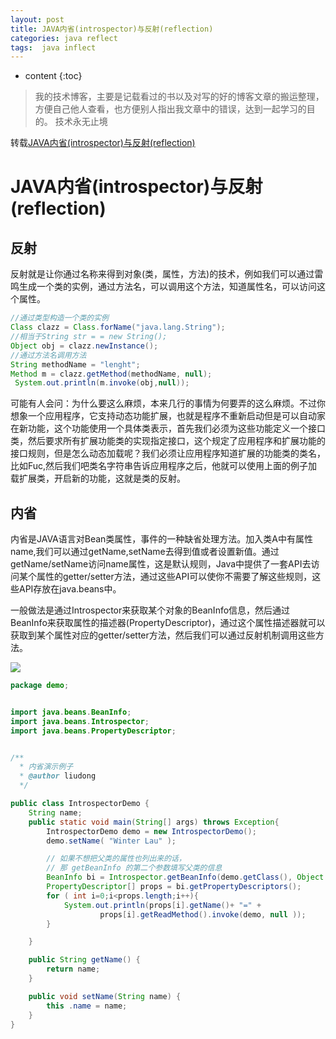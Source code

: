```yaml
---
layout: post
title: JAVA内省(introspector)与反射(reflection)
categories: java reflect 
tags:  java inflect
---
```


* content
{:toc}

> 我的技术博客，主要是记载看过的书以及对写的好的博客文章的搬运整理，方便自己他人查看，也方便别人指出我文章中的错误，达到一起学习的目的。
> 技术永无止境


转载[JAVA内省(introspector)与反射(reflection)](http://www.blogjava.net/wiflish/archive/2007/03/05/101964.html)





# JAVA内省(introspector)与反射(reflection)


## 反射

反射就是让你通过名称来得到对象(类，属性，方法)的技术，例如我们可以通过雷鸣生成一个类的实例，通过方法名，可以调用这个方法，知道属性名，可以访问这个属性。


```java
//通过类型构造一个类的实例
Class clazz = Class.forName("java.lang.String");
//相当于String str = = new String();
Object obj = clazz.newInstance();
//通过方法名调用方法
String methodName = "lenght";
Method m = clazz.getMethod(methodName, null);
 System.out.println(m.invoke(obj,null));
```

可能有人会问：为什么要这么麻烦，本来几行的事情为何要弄的这么麻烦。不过你想象一个应用程序，它支持动态功能扩展，也就是程序不重新启动但是可以自动家在新功能，这个功能使用一个具体类表示，首先我们必须为这些功能定义一个接口类，然后要求所有扩展功能类的实现指定接口，这个规定了应用程序和扩展功能的接口规则，但是怎么动态加载呢？我们必须让应用程序知道扩展的功能类的类名，比如Fuc,然后我们吧类名字符串告诉应用程序之后，他就可以使用上面的例子加载扩展类，开启新的功能，这就是类的反射。

## 内省

内省是JAVA语言对Bean类属性，事件的一种缺省处理方法。加入类A中有属性name,我们可以通过getName,setName去得到值或者设置新值。通过getName/setName访问name属性，这是默认规则，Java中提供了一套API去访问某个属性的getter/setter方法，通过这些API可以使你不需要了解这些规则，这些API存放在java.beans中。

一般做法是通过Introspector来获取某个对象的BeanInfo信息，然后通过BeanInfo来获取属性的描述器(PropertyDescriptor)，通过这个属性描述器就可以获取到某个属性对应的getter/setter方法，然后我们可以通过反射机制调用这些方法。

![](http://ok17kve7y.bkt.clouddn.com/15044996969729.jpg)



```java
package demo;


import java.beans.BeanInfo;
import java.beans.Introspector;
import java.beans.PropertyDescriptor;


/**
  * 内省演示例子
  * @author liudong
  */

public class IntrospectorDemo {
    String name;
    public static void main(String[] args) throws Exception{
        IntrospectorDemo demo = new IntrospectorDemo();
        demo.setName( "Winter Lau" );        

        // 如果不想把父类的属性也列出来的话，
        // 那 getBeanInfo 的第二个参数填写父类的信息
        BeanInfo bi = Introspector.getBeanInfo(demo.getClass(), Object. class );
        PropertyDescriptor[] props = bi.getPropertyDescriptors();
        for ( int i=0;i<props.length;i++){
            System.out.println(props[i].getName()+ "=" +
                    props[i].getReadMethod().invoke(demo, null ));
        }

    }    

    public String getName() {
        return name;
    }

    public void setName(String name) {
        this .name = name;
    }
}
```


